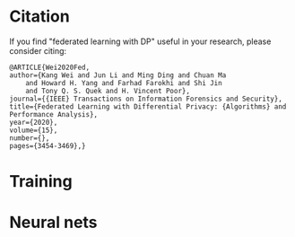 Citation
=====
If you find "federated learning with DP" useful in your research, please consider citing:

    @ARTICLE{Wei2020Fed,
    author={Kang Wei and Jun Li and Ming Ding and Chuan Ma 
        and Howard H. Yang and Farhad Farokhi and Shi Jin
        and Tony Q. S. Quek and H. Vincent Poor},
    journal={{IEEE} Transactions on Information Forensics and Security},
    title={Federated Learning with Differential Privacy: {Algorithms} and Performance Analysis},
    year={2020},
    volume={15},
    number={},
    pages={3454-3469},}

Training
=====

Neural nets
=====
